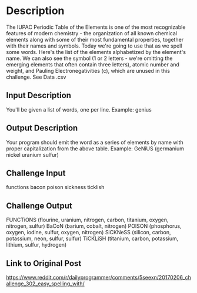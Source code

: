 # Description

The IUPAC Periodic Table of the Elements is one of the most recognizable features of modern chemistry - the organization of all known chemical elements along with some of their most fundamental properties, together with their names and symbols. Today we're going to use that as we spell some words.
Here's the list of the elements alphabetized by the element's name. We can also see the symbol (1 or 2 letters - we're omitting the emerging elements that often contain three letters), atomic number and weight, and Pauling Electronegativities (c), which are unused in this challenge. See Data .csv

## Input Description

You'll be given a list of words, one per line. Example:
genius

## Output Description

Your program should emit the word as a series of elements by name with proper capitalization from the above table. Example:
GeNiUS (germanium nickel uranium sulfur)

## Challenge Input

functions
bacon
poison
sickness
ticklish 

## Challenge Output

FUNCTiONS (flourine, uranium, nitrogen, carbon, titanium, oxygen, nitrogen, sulfur)
BaCoN (barium, cobalt, nitrogen)
POISON (phosphorus, oxygen, iodine, sulfur, oxygen, nitrogen)
SiCKNeSS (silicon, carbon, potassium, neon, sulfur, sulfur)
TiCKLiSH (titanium, carbon, potassium, lithium, sulfur, hydrogen)

## Link to Original Post

https://www.reddit.com/r/dailyprogrammer/comments/5seexn/20170206_challenge_302_easy_spelling_with/